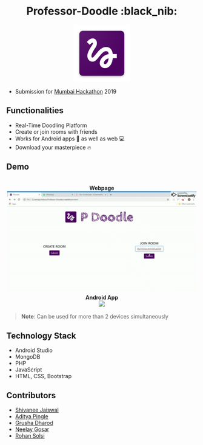 <div align="center">
	<h1>Professor-Doodle :black_nib:</h1>
  <img src="icon.png" height="150" width="150">
</div>


* Submission for [Mumbai Hackathon](https://github.com/MumbaiHackathon/) 2019

## Functionalities
* Real-Time Doodling Platform
* Create or join rooms with friends
* Works for Android apps :iphone: as well as web :computer: 
* Download your masterpiece :fire:

## Demo
<div align="center">
	<br><b>Webpage </b><br>
  <img src="website.gif" width="500px">
	<br><b>Android App</b><br>
  <img src="mobile.gif" width="200px">
</div>

> <b>Note</b>: Can be used for more than 2 devices simultaneously 

## Technology Stack
* Android Studio
* MongoDB 
* PHP
* JavaScript
* HTML, CSS, Bootstrap

## Contributors
* [Shivanee Jaiswal](https://www.github.com/shivaneej)
* [Aditya Pingle](https://www.github.com/10aditya)
* [Grusha Dharod](https://www.github.com/grushad)
* [Neelay Gosar](https://www.github.com/neelaygosar)
* [Rohan Solsi](https://www.github.com/rohansolsi)
